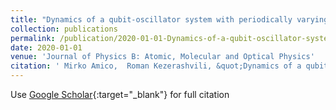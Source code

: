 ```yaml
---
title: "Dynamics of a qubit-oscillator system with periodically varying coupling"
collection: publications
permalink: /publication/2020-01-01-Dynamics-of-a-qubit-oscillator-system-with-periodically-varying-coupling
date: 2020-01-01
venue: 'Journal of Physics B: Atomic, Molecular and Optical Physics'
citation: ' Mirko Amico,  Roman Kezerashvili, &quot;Dynamics of a qubit-oscillator system with periodically varying coupling.&quot; Journal of Physics B: Atomic, Molecular and Optical Physics, 2020.'
---
```

Use [Google Scholar](https://scholar.google.com/scholar?q=Dynamics+of+a+qubit+oscillator+system+with+periodically+varying+coupling){:target="_blank"} for full citation